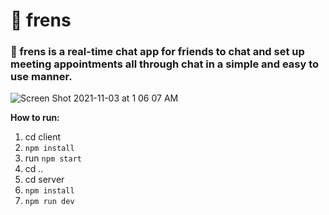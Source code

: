 # 👭 frens #
### 👭 frens is a real-time chat app for friends to chat and set up meeting appointments all through chat in a simple and easy to use manner. ### 


![Screen Shot 2021-11-03 at 1 06 07 AM](https://user-images.githubusercontent.com/44067954/139912170-c0ca3444-33e0-41bb-b745-e2673340cf38.png)


**How to run:**
1. cd client
2. `npm install`
3. run `npm start`
4. cd ..
5. cd server
6. `npm install`
7. `npm run dev`


